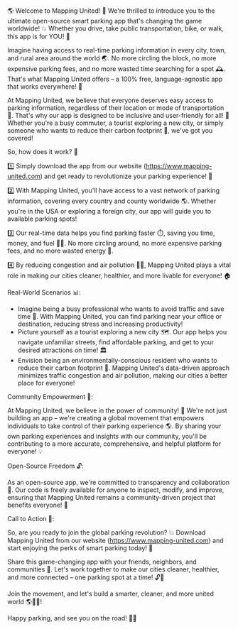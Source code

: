 🌎 Welcome to Mapping United! 🚗 We're thrilled to introduce you to the ultimate open-source smart parking app that's changing the game worldwide! 💥 Whether you drive, take public transportation, bike, or walk, this app is for YOU! 👫

Imagine having access to real-time parking information in every city, town, and rural area around the world 🌏. No more circling the block, no more expensive parking fees, and no more wasted time searching for a spot 🕰️. That's what Mapping United offers – a 100% free, language-agnostic app that works everywhere! 🎉

At Mapping United, we believe that everyone deserves easy access to parking information, regardless of their location or mode of transportation 🌟. That's why our app is designed to be inclusive and user-friendly for all! 👫 Whether you're a busy commuter, a tourist exploring a new city, or simply someone who wants to reduce their carbon footprint 🌿, we've got you covered!

So, how does it work? 🔧

1️⃣ Simply download the app from our website (https://www.mapping-united.com) and get ready to revolutionize your parking experience! 🚀

2️⃣ With Mapping United, you'll have access to a vast network of parking information, covering every country and county worldwide 🌎. Whether you're in the USA or exploring a foreign city, our app will guide you to available parking spots!

3️⃣ Our real-time data helps you find parking faster ⏱️, saving you time, money, and fuel 💸🚗. No more circling around, no more expensive parking fees, and no more wasted energy 🌟.

4️⃣ By reducing congestion and air pollution 🚫💨, Mapping United plays a vital role in making our cities cleaner, healthier, and more livable for everyone! 🏠

Real-World Scenarios 📊:

* Imagine being a busy professional who wants to avoid traffic and save time 💼. With Mapping United, you can find parking near your office or destination, reducing stress and increasing productivity!
* Picture yourself as a tourist exploring a new city 🗺️. Our app helps you navigate unfamiliar streets, find affordable parking, and get to your desired attractions on time! 🏛️
* Envision being an environmentally-conscious resident who wants to reduce their carbon footprint 🌿. Mapping United's data-driven approach minimizes traffic congestion and air pollution, making our cities a better place for everyone!

Community Empowerment 💪:

At Mapping United, we believe in the power of community! 👫 We're not just building an app – we're creating a global movement that empowers individuals to take control of their parking experience 🌎. By sharing your own parking experiences and insights with our community, you'll be contributing to a more accurate, comprehensive, and helpful platform for everyone! 💡

Open-Source Freedom 🔓:

As an open-source app, we're committed to transparency and collaboration 🤝. Our code is freely available for anyone to inspect, modify, and improve, ensuring that Mapping United remains a community-driven project that benefits everyone! 🌟

Call to Action 🎉:

So, are you ready to join the global parking revolution? 💥 Download Mapping United from our website (https://www.mapping-united.com) and start enjoying the perks of smart parking today! 🚀

Share this game-changing app with your friends, neighbors, and communities 👫. Let's work together to make our cities cleaner, healthier, and more connected – one parking spot at a time! 🔓💪

Join the movement, and let's build a smarter, cleaner, and more united world 🌎🚀💥!

Happy parking, and see you on the road! 🚗👋